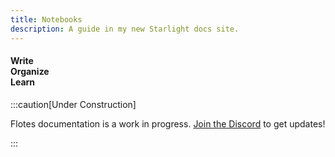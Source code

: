 ```yaml
---
title: Notebooks
description: A guide in my new Starlight docs site.
---
```


#### <div class="secondary-badge">Write</div> <div class="info-badge">Organize</div> <div class="primary-badge">Learn</div>

:::caution[Under Construction]

Flotes documentation is a work in progress. 
[Join the Discord](https://discord.com/invite/qKaKeGT8sZ) to get updates!

:::
